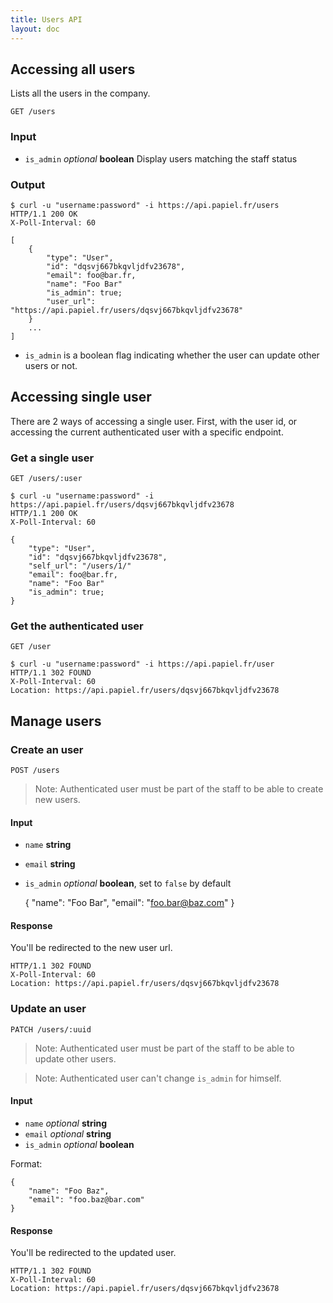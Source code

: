 ```yaml
---
title: Users API
layout: doc
---
```


## Accessing all users

Lists all the users in the company.

`GET /users`

### Input

- `is_admin` _optional_ **boolean** Display users matching the staff status

### Output

	$ curl -u "username:password" -i https://api.papiel.fr/users
	HTTP/1.1 200 OK
	X-Poll-Interval: 60

	[
		{
			"type": "User",
			"id": "dqsvj667bkqvljdfv23678",
			"email": foo@bar.fr,
			"name": "Foo Bar"
			"is_admin": true;
			"user_url": "https://api.papiel.fr/users/dqsvj667bkqvljdfv23678"
		}
		...
	]

- `is_admin` is a boolean flag indicating whether the user can update other users or not.

## Accessing single user

There are 2 ways of accessing a single user. First, with the user id, or accessing the current authenticated user with a specific endpoint.

### Get a single user

`GET /users/:user`

	$ curl -u "username:password" -i https://api.papiel.fr/users/dqsvj667bkqvljdfv23678
	HTTP/1.1 200 OK
	X-Poll-Interval: 60

	{
		"type": "User",
		"id": "dqsvj667bkqvljdfv23678",
		"self_url": "/users/1/"
		"email": foo@bar.fr,
		"name": "Foo Bar"
		"is_admin": true;
	}


### Get the authenticated user

`GET /user`

	$ curl -u "username:password" -i https://api.papiel.fr/user
	HTTP/1.1 302 FOUND
	X-Poll-Interval: 60
	Location: https://api.papiel.fr/users/dqsvj667bkqvljdfv23678

## Manage users

### Create an user

`POST /users`

> Note:  Authenticated user must be part of the staff to be able to create new users.

#### Input

- `name` **string**
- `email` **string**
- `is_admin` _optional_ **boolean**, set to `false` by default

	{
		"name": "Foo Bar",
		"email": "foo.bar@baz.com"
	}

#### Response

You'll be redirected to the new user url.

	HTTP/1.1 302 FOUND
	X-Poll-Interval: 60
	Location: https://api.papiel.fr/users/dqsvj667bkqvljdfv23678

### Update an user

`PATCH /users/:uuid`

> Note:  Authenticated user must be part of the staff to be able to update other users.

> Note:  Authenticated user can't change `is_admin` for himself.

#### Input

- `name` _optional_ **string**
- `email` _optional_ **string**
- `is_admin` _optional_ **boolean**

Format:

	{
		"name": "Foo Baz",
		"email": "foo.baz@bar.com"
	}

#### Response

You'll be redirected to the updated user.

	HTTP/1.1 302 FOUND
	X-Poll-Interval: 60
	Location: https://api.papiel.fr/users/dqsvj667bkqvljdfv23678
